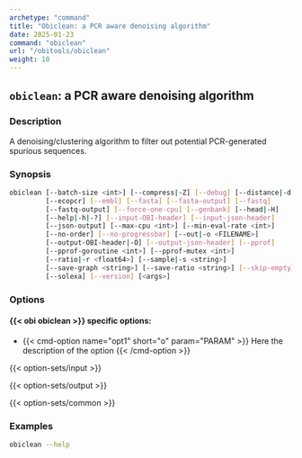 ```yaml
---
archetype: "command"
title: "Obiclean: a PCR aware denoising algorithm"
date: 2025-01-23
command: "obiclean"
url: "/obitools/obiclean"
weight: 10
---
```


## `obiclean`: a PCR aware denoising algorithm

### Description 

A denoising/clustering algorithm to filter out potential PCR-generated spurious sequences.

### Synopsis

```bash
obiclean [--batch-size <int>] [--compress|-Z] [--debug] [--distance|-d <int>]
         [--ecopcr] [--embl] [--fasta] [--fasta-output] [--fastq]
         [--fastq-output] [--force-one-cpu] [--genbank] [--head|-H]
         [--help|-h|-?] [--input-OBI-header] [--input-json-header]
         [--json-output] [--max-cpu <int>] [--min-eval-rate <int>]
         [--no-order] [--no-progressbar] [--out|-o <FILENAME>]
         [--output-OBI-header|-O] [--output-json-header] [--pprof]
         [--pprof-goroutine <int>] [--pprof-mutex <int>]
         [--ratio|-r <float64>] [--sample|-s <string>]
         [--save-graph <string>] [--save-ratio <string>] [--skip-empty]
         [--solexa] [--version] [<args>]
```

### Options

#### {{< obi obiclean >}} specific options:

- {{< cmd-option name="opt1" short="o" param="PARAM" >}}
  Here the description of the option
  {{< /cmd-option >}}

{{< option-sets/input >}}

{{< option-sets/output >}}

{{< option-sets/common >}}

### Examples

```bash
obiclean --help
```
